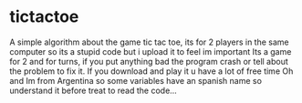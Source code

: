 # tictactoe
A simple algorithm about the game tic tac toe, its for 2 players in the same computer so its a stupid code but i upload it to feel im important
Its a game for 2 and for turns, if you put anything bad the program crash or tell about the problem to fix it.
If you download and play it u have a lot of free time
Oh and Im from Argentina so some variables have an spanish name so understand it before treat to read the code...
